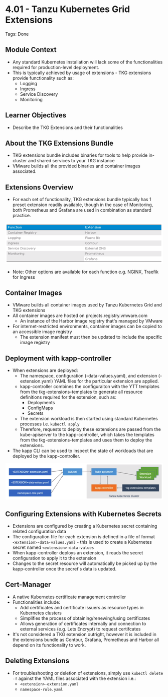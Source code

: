 # 4.01 - Tanzu Kubernetes Grid Extensions

Tags: Done

## Module Context

- Any standard Kubernetes installation will lack some of the functionalities required for production-level deployment.
- This is typically achieved by usage of extensions - TKG extensions provide functionality such as:
  - Logging
  - Ingress
  - Service Discovery
  - Monitoring

## Learner Objectives

- Describe the TKG Extensions and their functionalities

## About the TKG Extensions Bundle

- TKG extensions bundle includes binaries for tools to help provide in-cluster and shared services to your TKG instance
- VMware builds all the provided binaries and container images associated.

## Extensions Overview

- For each set of functionality, TKG extensions bundle typically has 1 preset extension readily available, though in the case of Monitoring, both Prometheus and Grafana are used in combination as standard practice.

![Untitled](img/extensions-overview.png)

- Note: Other options are available for each function e.g. NGINX, Traefik for Ingress

## Container Images

- VMware builds all container images used by Tanzu Kubernetes Grid and TKG extensions
- All container images are hosted on projects.registry.vmware.com
  - An instance of the Harbor image registry that's managed by VMware
- For internet-restricted environments, container images can be copied to an accessible image registry
  - The extension manifest must then be updated to include the specific image registry

## Deployment with kapp-controller

- When extensions are deployed:
  - The namespace, configuration (-data-values.yaml), and extension (-extension.yaml) YAML files for the particular extension are applied.
  - kapp-controller combines the configuraiton with the YTT templates from the tkg-extensions-templates to generate all resource definitions required for the extension, such as:
    - Deployments
    - ConfigMaps
    - Secrets
  - The extension workload is then started using standard Kubernetes processes i.e. `kubectl apply`
  - Therefore, requests to deploy these extensions are passed from the kube-apiserver to the kapp-controller, which takes the templates from the tkg-extensions-templates and uses them to deploy the extensions.
- The kapp CLI can be used to inspect the state of workloads that are deployed by the kapp-controller.

![Untitled](img/kapp-controller-overview.png)

## Configuring Extensions with Kubernetes Secrets

- Extensions are configured by creating a Kubernetes secret containing related configuration data
- The configuration file for each extension is defined in a file of format `<extension>-data-values.yaml` - this is used to create a Kubernetes secret named `<extension>-data-values`
- When kapp-controller deploys an extension, it reads the secret configuration to apply it to the extension
- Changes to the secret resource will automatically be picked up by the kapp-controller once the secret's data is updated.

## Cert-Manager

- A native Kubernetes certificate management controller
- Functionalities include:
  - Add certificates and certificate issuers as resource types in Kubernetes clusters
  - Simplifies the process of obtaining/renewing/using certificates
  - Allows generation of certificates internally and connection to external services (e.g. Lets Encrypt) to request certifcates
- It's not considered a TKG extension outright, however it is included in the extensions bundle as Contour, Grafana, Prometheus and Harbor all depend on its functionality to work.

## Deleting Extensions

- For troubleshooting or deletion of extensions, simply use `kubectl delete -f` against the YAML files associated with the extension i.e.:
  - `<extension>-extension.yaml`
  - `namespace-role.yaml`
